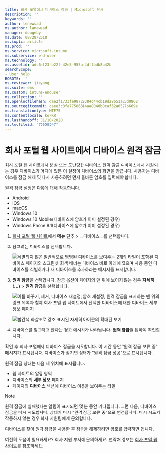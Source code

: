 ```yaml
---
title: 회사 포털에서 디바이스 잠금 | Microsoft 문서
description: ''
keywords: ''
author: lenewsad
ms.author: lanewsad
manager: dougeby
ms.date: 08/28/2018
ms.topic: article
ms.prod: ''
ms.service: microsoft-intune
ms.subservice: end-user
ms.technology: ''
ms.assetid: adc6af23-b22f-42e5-955a-4dffbdb8b42b
searchScope:
- User help
ROBOTS: ''
ms.reviewer: jieyang
ms.suite: ems
ms.custom: intune-enduser
ms.collection: ''
ms.openlocfilehash: dae2f1733fe98729384c44cb19d28651a75d0862
ms.sourcegitcommit: caee3c3fa77586314aa8040b0caf32a0527b669e
ms.translationtype: MTE75
ms.contentlocale: ko-KR
ms.lasthandoff: 01/10/2020
ms.locfileid: "75858347"
---
```

# <a name="remotely-lock-your-device-from-the-company-portal-website"></a>회사 포털 웹 사이트에서 디바이스 원격 잠금

회사 포털 웹 사이트에서 분실 또는 도난당한 디바이스 원격 잠금 디바이스에서 지원되는 경우 디바이스가 어디에 있든 이 설정이 디바이스의 화면을 잠급니다. 사용자는 디바이스를 잠금 해제 및 다시 사용하려면 먼저 올바른 암호를 입력해야 합니다.   

원격 잠금 설정은 다음에 대해 작동합니다.

* Android
* iOS
* macOS
* Windows 10
* Windows 10 Mobile(디바이스에 암호가 이미 설정된 경우)
* Windows Phone 8.1(디바이스에 암호가 이미 설정된 경우)  

1. [회사 포털 웹 사이트](https://portal.manage.microsoft.com)에서 __메뉴__ 단추 &gt; __디바이스__를 선택합니다.  

2. 잠그려는 디바이스를 선택합니다.  

    ![식별되지 않은 일반적으로 명명된 디바이스를 보여주는 2개의 타일이 포함된 디바이스 페이지의 스크린샷 회색 배너는 디바이스 바로 아래에 있으며 사용 중인 디바이스를 식별하거나 새 디바이스를 추가하라는 메시지를 표시합니다.](./media/rename-reset-device-step2-1808.png) 

3. **원격 잠금**을 선택합니다. 잠금 옵션이 페이지의 맨 위에 보이지 않는 경우 **자세히(...)**  > **원격 잠금**을 선택합니다.  

   ![이름 바꾸기, 제거, 디바이스 재설정, 암호 재설정, 원격 잠금을 표시하는 맨 위의 링크 목록과 함께 회사 포털 웹 사이트에서 선택한 디바이스에 대한 디바이스 세부 정보 페이지 ](./media/rename-reset-device-1808.png) 

    ![빨간색 화살표로 강조 표시된 자세히 아이콘의 확대된 보기](./media/rename-reset-device-step3-more-1808.png)    

4. 디바이스를 잠그려고 한다는 경고 메시지가 나타납니다. **원격 잠금**을 탭하여 확인합니다.

확인 후 회사 포털에서 디바이스 잠금을 시도합니다. 이 시간 동안 "원격 잠금 보류 중" 메시지가 표시됩니다. 디바이스가 잠기면 상태가 "원격 잠금 성공"으로 표시됩니다.  

원격 잠금 상태는 다음 세 위치에 표시됩니다.

* 웹 사이트의 알림 영역
* 디바이스의 **세부 정보** 페이지
* 페이지의 **디바이스** 섹션에 디바이스 이름을 보여주는 타일  

> [!Note]
> 원격 잠금에 실패했다는 알림이 표시되면 몇 분 동안 기다립니다. 그런 다음, 디바이스 잠금을 다시 시도합니다. 상태가 다시 “원격 잠금 보류 중”으로 변경됩니다. 다시 시도가 작동하지 않는 경우 회사 지원팀에게 문의합니다.

디바이스를 찾아 원격 잠금을 사용한 후 잠금을 해제하려면 암호를 입력하면 됩니다.  

여전히 도움이 필요하세요? 회사 지원 부서에 문의하세요. 연락처 정보는 [회사 포털 웹 사이트](https://go.microsoft.com/fwlink/?linkid=2010980)를 참조하세요.
